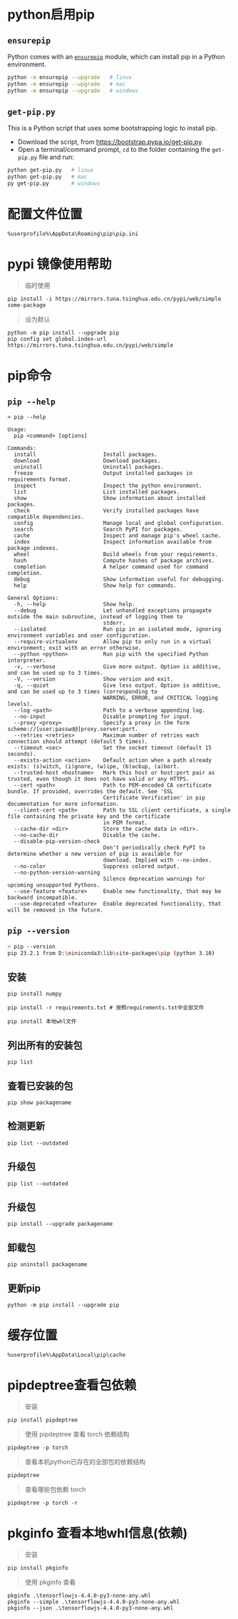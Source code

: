 # python启用pip

## `ensurepip`

Python comes with an [`ensurepip`](https://docs.python.org/3/library/ensurepip.html#module-ensurepip) module, which can install pip in a Python environment.

```sh
python -m ensurepip --upgrade   # linux
python -m ensurepip --upgrade   # mac
python -m ensurepip --upgrade   # windows
```

## `get-pip.py`

This is a Python script that uses some bootstrapping logic to install pip.

- Download the script, from https://bootstrap.pypa.io/get-pip.py.
- Open a terminal/command prompt, `cd` to the folder containing the `get-pip.py` file and run:

```sh
python get-pip.py   # linux
python get-pip.py   # mac
py get-pip.py       # windows
```

# 配置文件位置

```shell
%userprofile%\AppData\Roaming\pip\pip.ini
```

# pypi 镜像使用帮助

> 临时使用

```shell
pip install -i https://mirrors.tuna.tsinghua.edu.cn/pypi/web/simple some-package
```

> 设为默认

```shell
python -m pip install --upgrade pip
pip config set global.index-url https://mirrors.tuna.tsinghua.edu.cn/pypi/web/simple
```

# pip命令

## `pip --help`

```shell
> pip --help

Usage:
  pip <command> [options]

Commands:
  install                     Install packages.
  download                    Download packages.
  uninstall                   Uninstall packages.
  freeze                      Output installed packages in requirements format.
  inspect                     Inspect the python environment.
  list                        List installed packages.
  show                        Show information about installed packages.
  check                       Verify installed packages have compatible dependencies.
  config                      Manage local and global configuration.
  search                      Search PyPI for packages.
  cache                       Inspect and manage pip's wheel cache.
  index                       Inspect information available from package indexes.
  wheel                       Build wheels from your requirements.
  hash                        Compute hashes of package archives.
  completion                  A helper command used for command completion.
  debug                       Show information useful for debugging.
  help                        Show help for commands.

General Options:
  -h, --help                  Show help.
  --debug                     Let unhandled exceptions propagate outside the main subroutine, instead of logging them to
                              stderr.
  --isolated                  Run pip in an isolated mode, ignoring environment variables and user configuration.
  --require-virtualenv        Allow pip to only run in a virtual environment; exit with an error otherwise.
  --python <python>           Run pip with the specified Python interpreter.
  -v, --verbose               Give more output. Option is additive, and can be used up to 3 times.
  -V, --version               Show version and exit.
  -q, --quiet                 Give less output. Option is additive, and can be used up to 3 times (corresponding to
                              WARNING, ERROR, and CRITICAL logging levels).
  --log <path>                Path to a verbose appending log.
  --no-input                  Disable prompting for input.
  --proxy <proxy>             Specify a proxy in the form scheme://[user:passwd@]proxy.server:port.
  --retries <retries>         Maximum number of retries each connection should attempt (default 5 times).
  --timeout <sec>             Set the socket timeout (default 15 seconds).
  --exists-action <action>    Default action when a path already exists: (s)witch, (i)gnore, (w)ipe, (b)ackup, (a)bort.
  --trusted-host <hostname>   Mark this host or host:port pair as trusted, even though it does not have valid or any HTTPS.
  --cert <path>               Path to PEM-encoded CA certificate bundle. If provided, overrides the default. See 'SSL
                              Certificate Verification' in pip documentation for more information.
  --client-cert <path>        Path to SSL client certificate, a single file containing the private key and the certificate
                              in PEM format.
  --cache-dir <dir>           Store the cache data in <dir>.
  --no-cache-dir              Disable the cache.
  --disable-pip-version-check
                              Don't periodically check PyPI to determine whether a new version of pip is available for
                              download. Implied with --no-index.
  --no-color                  Suppress colored output.
  --no-python-version-warning
                              Silence deprecation warnings for upcoming unsupported Pythons.
  --use-feature <feature>     Enable new functionality, that may be backward incompatible.
  --use-deprecated <feature>  Enable deprecated functionality, that will be removed in the future.
```

## `pip --version`

```sh
> pip --version
pip 23.2.1 from D:\miniconda3\lib\site-packages\pip (python 3.10)
```

## 安装

```shell
pip install numpy

pip install -r requirements.txt # 按照requirements.txt中全部文件

pip install 本地whl文件
```

## 列出所有的安装包

```shell
pip list
```

## 查看已安装的包

```shell
pip show packagename
```

## 检测更新

```shell
pip list --outdated
```

## 升级包

```shell
pip list --outdated
```

## 升级包

```shell
pip install --upgrade packagename
```

## 卸载包

```shell
pip uninstall packagename
```

## 更新pip

```shell
python -m pip install --upgrade pip
```

# 缓存位置

```shell
%userprofile%\AppData\Local\pip\cache
```

# pipdeptree查看包依赖

> 安装

```shell
pip install pipdeptree
```

> 使用 pipdeptree 查看 torch 依赖结构

```shell
pipdeptree -p torch
```

> 查看本机python已存在的全部包的依赖结构

```shell
pipdeptree
```

> 查看哪些包依赖 torch

```shell
pipdeptree -p torch -r
```

# pkginfo 查看本地whl信息(依赖)

> 安装

```shell
pip install pkginfo
```

> 使用 pkginfo 查看

```shell
pkginfo .\tensorflowjs-4.4.0-py3-none-any.whl
pkginfo --simple .\tensorflowjs-4.4.0-py3-none-any.whl
pkginfo --json .\tensorflowjs-4.4.0-py3-none-any.whl
```

